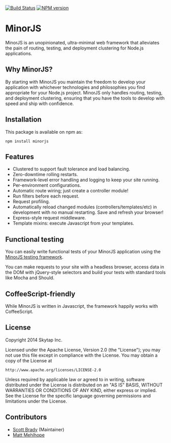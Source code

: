 [![Build Status](https://travis-ci.org/skytap/minorjs.svg?branch=master)](https://travis-ci.org/skytap/minorjs)
[![NPM version](https://badge.fury.io/js/minorjs.svg)](http://badge.fury.io/js/minorjs)

# MinorJS

MinorJS is an unopinionated, ultra-minimal web framework that alleviates the pain of routing, testing, and deployment clustering for Node.js applications.

## Why MinorJS?

By starting with MinorJS you maintain the freedom to develop your application with whichever technologies and philosophies you find appropriate for your Node.js project. MinorJS only handles routing, testing, and deployment clustering, ensuring that you have the tools to develop with speed and ship with confidence.


## Installation

This package is available on npm as:

```
npm install minorjs
```

## Features

* Clustered to support fault tolerance and load balancing.
* Zero-downtime rolling restarts.
* Framework-level error handling and logging to keep your site running.
* Per-environment configurations.
* Automatic route wiring; just create a controller module!
* Run filters before each request.
* Request profiling.
* Automatically reload changed modules (controllers/templates/etc) in development with no manual restarting. Save and refresh your browser!
* Express-style request middleware.
* Template mixins: execute Javascript from your templates.

## Functional testing

You can easily write functional tests of your MinorJS application using the
[MinorJS testing framework](https://github.com/skytap/minorjs-test).

You can make requests to your site with a headless browser, access data
in the DOM with jQuery-style selectors and build your tests with standard
tools like Mocha and Should.

## CoffeeScript-friendly

While MinorJS is written in Javascript, the framework happily works with CoffeeScript.

## License

Copyright 2014 Skytap Inc.

Licensed under the Apache License, Version 2.0 (the "License");
you may not use this file except in compliance with the License.
You may obtain a copy of the License at

    http://www.apache.org/licenses/LICENSE-2.0

Unless required by applicable law or agreed to in writing, software
distributed under the License is distributed on an "AS IS" BASIS,
WITHOUT WARRANTIES OR CONDITIONS OF ANY KIND, either express or implied.
See the License for the specific language governing permissions and
limitations under the License.

## Contributors

* [Scott Brady](https://github.com/scottbrady) (Maintainer)
* [Matt Mehlhope](https://github.com/mmehlhope)
